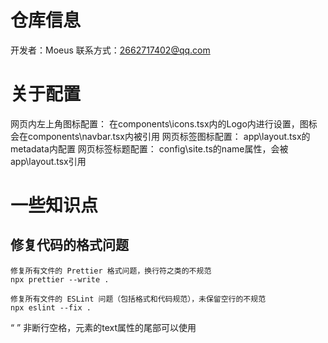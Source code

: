 # 仓库信息

开发者：Moeus
联系方式：2662717402@qq.com

# 关于配置

网页内左上角图标配置：
在components\icons.tsx内的Logo内进行设置，图标会在components\navbar.tsx内被引用
网页标签图标配置：
app\layout.tsx的metadata内配置
网页标签标题配置：
config\site.ts的name属性，会被app\layout.tsx引用

# 一些知识点

## 修复代码的格式问题

    修复所有文件的 Prettier 格式问题，换行符之类的不规范
    npx prettier --write .

    修复所有文件的 ESLint 问题（包括格式和代码规范），未保留空行的不规范
    npx eslint --fix .

“&nbsp;” 非断行空格，元素的text属性的尾部可以使用
